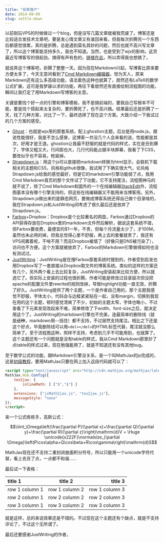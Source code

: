 ```yaml
---
title: "安家落户"
date: 2014-09-09
slug: settle-down
---
```


以前刚玩VPS的时候做过一个blog，但是没写几篇文章就被我荒废了。博客还是比较适合发技术文章吧，要是发心情文章又有谁回来看，但我每次折腾完一个东西后都感觉很累，真的是折腾，总是遇到莫名其妙的问题，然后也就不高兴写文章了，所以这个博客能坚持多久，我也不知道。当然，也是受到了wjx的影响，这货最近写博客写的很起劲，搞得有声有色的，[链接在此](http://devopstarter.info)，所以弄得我也想搞了。

<!--more-->

就说弄这个博客吧，折腾了整整一天。因为现在Markdown兴起，写博客比原来要方便太多了，今天无意间看到了[Cmd Markdown编辑器](https://www.zybuluo.com)，惊为天人，原来Markdown还有这么多高级功能，语法着色这种也就算了，居然还有LaTeX的数学公式扩展，这可是我梦寐以求的功能，再往下看居然还有直接绘制流程图的功能，瞬间让我打定了用Markdown写博客的主意。

关键是要找个好一点的引擎和博客模板，我不是搞前端的，要我自己写根本不可能，要是找个搭起来太复杂的，要折腾死了，也不高兴搞。结果最后还是折腾了一天，找了几种方案，对比了一下，最终选择了现在这个方案。大致介绍一下我试过的几个方案的感受。

- [Ghost](https://ghost.org)：也就是wjx用的那套系统，配上ghostion主题，后台是用node.js，据说性能很好，我是不怎么感冒，这博客一共没几个人会来看的说，性能都是其次，好用才是王道。ghostion让我最不舒服的就是代码的样式，实在是丑到爆了，字体又粗又大，行间距也大，几行代码能占据半块屏幕，我看了下CSS，要改似乎也不容易，枪毙掉。
- [Strapdown.js](http://strapdownjs.com/)：用这个js可以直接把markdown转换为html显示，会联机下载相关的主题和CSS，风格和github很像，我试用了下确实很大气，论风格Strapdown.js给我的感觉最好，但是它的markdown引擎功能弱了点，我用Cmd Markdown首页的那个文件试了下功能，它不支持尾注，流程图神马的就不说了，除了Cmd Markdown和国外的一个在线编辑器[StackEdit](https://stackedit.io/)外，流程图基本没有哪个引擎支持的，但这些在线编辑器又不能用来当博客用。另外，Strapdown.js做出来的是静态网页，要做成博客系统还得自己做个目录啥的，我在Strapdown.js和JustWriting间考虑了很久最后还是放弃了Strapdown.js。
- [Farbox](https://www.farbox.com/)+Dropbox：Dropbox是个比较著名的网盘，Farbox通过Dropbox的API获得存放在Dropbox里的markdown文件然后解析，据说这套系统不错，但Farbox要收费，最便宜的$1一年，不贵，但每个月流量太少了，才100M，虽然也未必用的掉，但我总觉得心里不舒服，再上去的套餐就贵了，我还有VPS闲置着呢，干啥不用？而且Dropbox被墙了（好像只是DNS被污染了），访问也不方便。这个方案就被放弃了，Farbox的Markdown引擎做得如何也没有测试过。
- [JustWriting](https://github.com/hjue/JustWriting)：JustWriting是在搜Farbox那套系统时搜到的，作者受到启发也用Dropbox写了一套直接从Dropbox取文件的博客系统。类似的这样的方案还有几个，另外两个看上去比较复杂，JustWriting安装起来比较方便，所以就选它了。但实际上安装的过程也很折腾，作者可能是修改过目录层次但没把apache的配置文件里rewrite的规则改掉，导致highlight功能一直无效，折腾了好久。JustWriting提供了两个主题，一个是作者自己用的，那个主题我感觉不舒服，字体太小，代码会与边框紧紧贴在一起，没有margin，切换到我现在用的这个主题，顿时感觉清爽了不少，初始的主题太窄，字体也略小，不过查看了下元素发现改起来不难，简单修改了下width、font-size之后，就决定用这个了。JustWriting的markdown引擎也不完美，连最简单的删除线（就是<del>这种</del>，markdown用`~~`括住）都不支持，不过居然支持尾注。相比之下还是这个好点，毕竟删除线可以用`<del></del>`的HTML标签代替，尾注就没那么简单了。至于流程图这种，照样不支持，考虑到几乎不可能用到，也就算了。这个主题还有一个问题就是没有table的样式，我从Cmd Markdown那里抄了点table的样式过来，现在勉强能用了，就是不知道还有没有其他bug。

至于数学公式的功能，跟Markdown引擎没关系，是一个叫MathJax的js完成的，这是[初级教程](http://meta.math.stackexchange.com/questions/5020/mathjax-basic-tutorial-and-quick-reference)，要用MathJax只要在网上加入这段代码就可以了：

```html
<script type="text/javascript" src="http://cdn.mathjax.org/mathjax/latest/MathJax.js?config=default">
MathJax.Hub.Config({
    tex2jax: {
        inlineMath: [ ["$","$"] ]
    },
    extensions: ["jsMath2jax.js", "tex2jax.js"],
    messageStyle: "none"
});
</script>
```

来一个公式练练手，高斯公式：

$$\iiint_\Omega\left(\frac{\partial P}{\partial x}+\frac{\partial Q}{\partial y}+\frac{\partial R}{\partial z}\right)\mathrm{d}V = \Huge \unicode{x222F}\normalsize_{\partial \Omega}\left(P\cos\alpha+Q\cos\beta+R\cos\gamma\right)\mathrm{d}S$$

MathJax现在还不支持二重封闭曲面积分符号，所以只能用一个unicode字符代替，看上去丑了点，一点都不和谐……

最后试一下表格：

|title 1|title 2|title 3|
|:---|:---:|---:|
|row 1 column 1|row 1 column 2|row 1 column 3|
|row 2 column 1|row 2 column 2|row 2 column 3|
|row 3 column 1|row 3 column 2|row 3 column 3|

就是这样，总的来说效果还是不错的。不过现在这个主题还有个缺点，就是不支持评论了，不过这个无所谓了。

最后还要感谢JustWriting的作者，